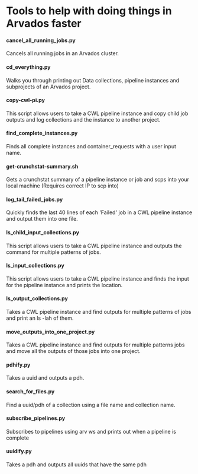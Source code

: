 Tools to help with doing things in Arvados faster
======

#### cancel_all_running_jobs.py

Cancels all running jobs in an Arvados cluster.

#### cd_everything.py

Walks you through printing out Data collections, pipeline instances and subprojects of an Arvados project.

#### copy-cwl-pi.py

This script allows users to take a CWL pipeline instance and copy child job outputs and log collections and the instance to another project.

#### find_complete_instances.py

Finds all complete instances and container_requests with a user input name.

#### get-crunchstat-summary.sh

Gets a crunchstat summary of a pipeline instance or job and scps into your local machine (Requires correct IP to scp into)

#### log_tail_failed_jobs.py

Quickly finds the last 40 lines of each 'Failed' job in a CWL pipeline instance and output them into one file.

#### ls_child_input_collections.py

This script allows users to take a CWL pipeline instance and outputs the command for multiple patterns of jobs.

#### ls_input_collections.py

This script allows users to take a CWL pipeline instance and finds the input for the pipeline instance and prints the location.

#### ls_output_collections.py

Takes a CWL pipeline instance and find outputs for multiple patterns of jobs and print an ls -lah of them.

#### move_outputs_into_one_project.py

Takes a CWL pipeline instance and find outputs for multiple patterns jobs and move all the outputs of those jobs into one project.

#### pdhify.py

Takes a uuid and outputs a pdh.

#### search_for_files.py

Find a uuid/pdh of a collection using a file name and collection name.

#### subscribe_pipelines.py

Subscribes to pipelines using arv ws and prints out when a pipeline is complete

#### uuidify.py

Takes a pdh and outputs all uuids that have the same pdh
